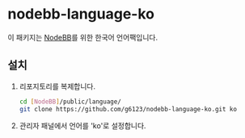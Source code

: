 nodebb-language-ko
==================

이 패키지는 [NodeBB](https://github.com/designcreateplay/NodeBB)를 위한 한국어 언어팩입니다.

설치
----
1. 리포지토리를 복제합니다.
   ```sh
   cd [NodeBB]/public/language/
   git clone https://github.com/g6123/nodebb-language-ko.git ko
   ```

2. 관리자 패널에서 언어를 'ko'로 설정합니다.
